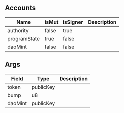 ## Accounts

| Name         | isMut | isSigner | Description |
| ------------ | ----- | -------- | ----------- |
| authority    | false | true     |             |
| programState | true  | false    |             |
| daoMint      | false | false    |             |

## Args

| Field   | Type      | Description |
| ------- | --------- | ----------- |
| token   | publicKey |             |
| bump    | u8        |             |
| daoMint | publicKey |             |
